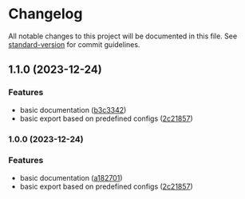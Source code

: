 # Changelog

All notable changes to this project will be documented in this file. See [standard-version](https://github.com/conventional-changelog/standard-version) for commit guidelines.

## 1.1.0 (2023-12-24)


### Features

* basic documentation ([b3c3342](https://github.com/chrisrickenbacher/sheets-csv-addon/commit/b3c3342a1a02758b24e55798b8b0240f2581e685))
* basic export based on predefined configs ([2c21857](https://github.com/chrisrickenbacher/sheets-csv-addon/commit/2c21857475b98f47822406653ccfa68f736f0f65))

### 1.0.0 (2023-12-24)

### Features

* basic documentation ([a182701](https://github.com/chrisrickenbacher/sheets-csv-addon/commit/a1827015b8f62ea79344b2e63fcd0dffaeebef39))
* basic export based on predefined configs ([2c21857](https://github.com/chrisrickenbacher/sheets-csv-addon/commit/2c21857475b98f47822406653ccfa68f736f0f65))
